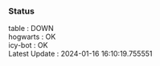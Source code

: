### Status


table : DOWN  
hogwarts : OK  
icy-bot : OK  
Latest Update : 2024-01-16 16:10:19.755551
